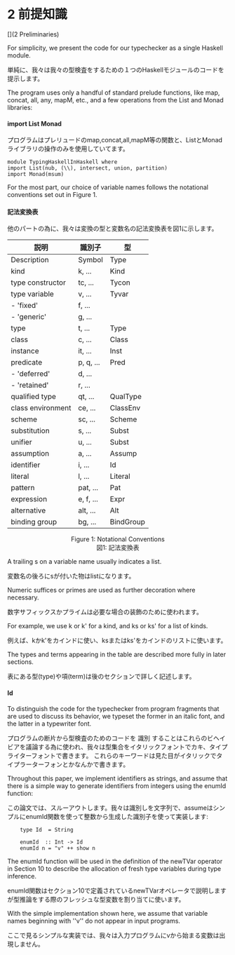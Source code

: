 # 2 前提知識
[](2 Preliminaries)

For simplicity, we present the code for our typechecker as a single Haskell module.

単純に、我々は我々の型検査をするための１つのHaskellモジュールのコードを提示します。

The program uses only a handful of standard prelude functions, like map, concat, all, any, mapM, etc., and a few operations from the List and Monad libraries:

#### import List Monad

プログラムはプレリュードのmap,concat,all,mapM等の関数と、ListとMonadライブラリの操作のみを使用していてます。

	module TypingHaskellInHaskell where
	import List(nub, (\\), intersect, union, partition)
	import Monad(msum)

For the most part, our choice of variable names follows the notational conventions set out in Figure 1.

#### 記法変換表

他のパートの為に、我々は変換の型と変数名の記法変換表を図1に示します。

| 説明				| 識別子		| 型 		|
|-------------------|-----------|-----------|
| Description		| Symbol	| Type 		|
| kind				| k, ...	| Kind		|
| type constructor	| tc, ...	| Tycon		|
| type variable		| v, ...	| Tyvar		|
| - 'fixed'			| f, ...	| 			|
| - 'generic'		| g, ...	| 			|
| type				| t, ...	| Type		|
| class				| c, ...	| Class		|
| instance			| it, ...	| Inst		|
| predicate			| p, q, ...	| Pred		|
| - 'deferred'		| d, ...	| 			|
| - 'retained'		| r, ...	| 			|
| qualified type	| qt, ...	| QualType	|
| class environment	| ce, ...	| ClassEnv	|
| scheme			| sc, ...	| Scheme	|
| substitution		| s, ...	| Subst		|
| unifier			| u, ...	| Subst		|
| assumption		| a, ...	| Assump	|
| identifier		| i, ...	| Id		|
| literal			| l, ...	| Literal	|
| pattern			| pat, ...	| Pat		|
| expression		| e, f, ...	| Expr		|
| alternative		| alt, ...	| Alt		|
| binding group		| bg, ...	| BindGroup	|

<center>
Figure 1: Notational Conventions
</center>
<center>
図1: 記法変換表
</center>

A trailing s on a variable name usually indicates a list.

変数名の後ろにsが付いた物はlistになります。

Numeric suffices or primes are used as further decoration where necessary.

数字サフィックスかプライムは必要な場合の装飾のために使われます。

For example, we use k or k' for a kind, and ks or ks' for a list of kinds.

例えば、kかk'をカインドに使い、ksまたはks'をカインドのリストに使います。

The types and terms appearing in the table are described more fully in later sections.

表にある型(type)や項(term)は後のセクションで詳しく記述します。


#### Id

To distinguish the code for the typechecker from program fragments that are used to discuss its behavior, we typeset the former in an italic font, and the latter in a typewriter font.

プログラムの断片から型検査のためのコードを 識別 することはこれらのビヘイビアを議論する為に使われ、我々は型集合をイタリックフォントでカキ、タイプライターフォントで書きます。
これらのキーワードは見た目がイタリックでタイプラーターフォンとかなんかで書きます。

Throughout this paper, we implement identifiers as strings, and assume that there is a simple way to generate identifiers from integers using the enumId function:

この論文では、スルーアウトします。我々は識別しを文字列で、assumeはシンプルにenumId関数を使って整数から生成した識別子を使って実装します:

		type Id  = String

		enumId  :: Int -> Id
		enumId n = "v" ++ show n

The enumId function will be used in the definition of the newTVar operator in Section 10 to describe the allocation of fresh type variables during type inference.

enumId関数はセクション10で定義されているnewTVarオペレータで説明しますが型推論をする際のフレッシュな型変数を割り当てに使います。

With the simple implementation shown here, we assume that variable names beginning with ''v'' do not appear in input programs.

ここで見るシンプルな実装では、我々は入力プログラムにvから始まる変数は出現しません。
